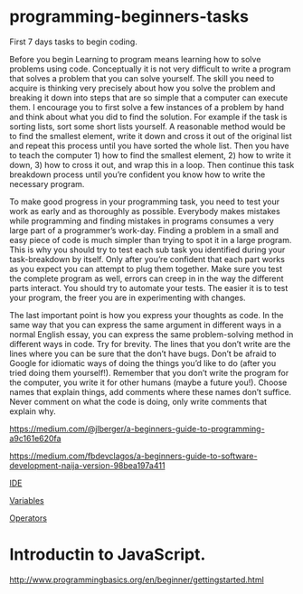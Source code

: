 # programming-beginners-tasks
First 7 days tasks to begin coding.

Before you begin
Learning to program means learning how to solve problems using code. Conceptually it is not very difficult to write a program that solves a problem that you can solve yourself. The skill you need to acquire is thinking very precisely about how you solve the problem and breaking it down into steps that are so simple that a computer can execute them. I encourage you to first solve a few instances of a problem by hand and think about what you did to find the solution. For example if the task is sorting lists, sort some short lists yourself. A reasonable method would be to find the smallest element, write it down and cross it out of the original list and repeat this process until you have sorted the whole list. Then you have to teach the computer 1) how to find the smallest element, 2) how to write it down, 3) how to cross it out, and wrap this in a loop. Then continue this task breakdown process until you’re confident you know how to write the necessary program.

To make good progress in your programming task, you need to test your work as early and as thoroughly as possible. Everybody makes mistakes while programming and finding mistakes in programs consumes a very large part of a programmer’s work-day. Finding a problem in a small and easy piece of code is much simpler than trying to spot it in a large program. This is why you should try to test each sub task you identified during your task-breakdown by itself. Only after you’re confident that each part works as you expect you can attempt to plug them together. Make sure you test the complete program as well, errors can creep in in the way the different parts interact. You should try to automate your tests. The easier it is to test your program, the freer you are in experimenting with changes.

The last important point is how you express your thoughts as code. In the same way that you can express the same argument in different ways in a normal English essay, you can express the same problem-solving method in different ways in code. Try for brevity. The lines that you don’t write are the lines where you can be sure that the don’t have bugs. Don’t be afraid to Google for idiomatic ways of doing the things you’d like to do (after you tried doing them yourself!). Remember that you don’t write the program for the computer, you write it for other humans (maybe a future you!). Choose names that explain things, add comments where these names don’t suffice. Never comment on what the code is doing, only write comments that explain why.

https://medium.com/@jlberger/a-beginners-guide-to-programming-a9c161e620fa

https://medium.com/fbdevclagos/a-beginners-guide-to-software-development-naija-version-98bea197a411

[IDE](ide.md)

[Variables](variables.md)

[Operators](operators.md)


# Introductin to JavaScript.
http://www.programmingbasics.org/en/beginner/gettingstarted.html


